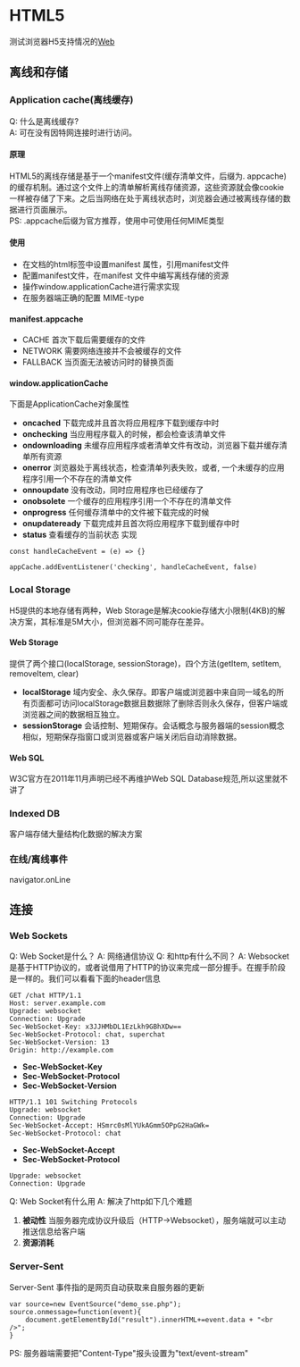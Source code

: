 # HTML5
测试浏览器H5支持情况的[Web](http://html5test.com/)
## 离线和存储

### Application cache(离线缓存)
Q: 什么是离线缓存?  
A: 可在没有因特网连接时进行访问。  

#### 原理
HTML5的离线存储是基于一个manifest文件(缓存清单文件，后缀为. appcache)的缓存机制。通过这个文件上的清单解析离线存储资源，这些资源就会像cookie一样被存储了下来。之后当网络在处于离线状态时，浏览器会通过被离线存储的数据进行页面展示。  
PS: .appcache后缀为官方推荐，使用中可使用任何MIME类型

#### 使用
* 在文档的html标签中设置manifest 属性，引用manifest文件
* 配置manifest文件，在manifest 文件中编写离线存储的资源
* 操作window.applicationCache进行需求实现
* 在服务器端正确的配置 MIME-type

#### manifest.appcache
* CACHE 首次下载后需要缓存的文件
* NETWORK 需要网络连接并不会被缓存的文件
* FALLBACK 当页面无法被访问时的替换页面

#### window.applicationCache
下面是ApplicationCache对象属性
* **oncached** 下载完成并且首次将应用程序下载到缓存中时
* **onchecking** 当应用程序载入的时候，都会检查该清单文件
* **ondownloading** 未缓存应用程序或者清单文件有改动，浏览器下载并缓存清单所有资源
* **onerror** 浏览器处于离线状态，检查清单列表失败，或者, 一个未缓存的应用程序引用一个不存在的清单文件
* **onnoupdate** 没有改动，同时应用程序也已经缓存了
* **onobsolete** 一个缓存的应用程序引用一个不存在的清单文件
* **onprogress** 任何缓存清单中的文件被下载完成的时候
* **onupdateready** 下载完成并且首次将应用程序下载到缓存中时
* **status** 查看缓存的当前状态 
实现
```
const handleCacheEvent = (e) => {}

appCache.addEventListener('checking', handleCacheEvent, false)
```

### Local Storage
H5提供的本地存储有两种，Web Storage是解决cookie存储大小限制(4KB)的解决方案，其标准是5M大小，但浏览器不同可能存在差异。
#### Web Storage
提供了两个接口(localStorage, sessionStorage)，四个方法(getItem, setItem, removeItem, clear)

* **localStorage** 域内安全、永久保存。即客户端或浏览器中来自同一域名的所有页面都可访问localStorage数据且数据除了删除否则永久保存，但客户端或浏览器之间的数据相互独立。
* **sessionStorage** 会话控制、短期保存。会话概念与服务器端的session概念相似，短期保存指窗口或浏览器或客户端关闭后自动消除数据。

#### Web SQL
W3C官方在2011年11月声明已经不再维护Web SQL Database规范,所以这里就不讲了

### Indexed DB
客户端存储大量结构化数据的解决方案

### 在线/离线事件
navigator.onLine

## 连接

### Web Sockets
Q: Web Socket是什么？
A: 网络通信协议
Q: 和http有什么不同？
A: Websocket是基于HTTP协议的，或者说借用了HTTP的协议来完成一部分握手。在握手阶段是一样的。我们可以看看下面的header信息
```
GET /chat HTTP/1.1
Host: server.example.com
Upgrade: websocket
Connection: Upgrade
Sec-WebSocket-Key: x3JJHMbDL1EzLkh9GBhXDw==
Sec-WebSocket-Protocol: chat, superchat
Sec-WebSocket-Version: 13
Origin: http://example.com
```
* **Sec-WebSocket-Key**
* **Sec-WebSocket-Protocol**
* **Sec-WebSocket-Version**
```
HTTP/1.1 101 Switching Protocols
Upgrade: websocket
Connection: Upgrade
Sec-WebSocket-Accept: HSmrc0sMlYUkAGmm5OPpG2HaGWk=
Sec-WebSocket-Protocol: chat
```
* **Sec-WebSocket-Accept**
* **Sec-WebSocket-Protocol**
```
Upgrade: websocket
Connection: Upgrade
```
Q: Web Socket有什么用
A: 解决了http如下几个难题  
1. **被动性** 当服务器完成协议升级后（HTTP->Websocket），服务端就可以主动推送信息给客户端
2. **资源消耗** 

### Server-Sent
Server-Sent 事件指的是网页自动获取来自服务器的更新
```
var source=new EventSource("demo_sse.php");
source.onmessage=function(event){
    document.getElementById("result").innerHTML+=event.data + "<br />";
}
```
PS: 服务器端需要把"Content-Type"报头设置为"text/event-stream"